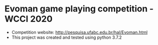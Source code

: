 # Evoman game playing competition - WCCI 2020

* Competition website: http://pesquisa.ufabc.edu.br/hal/Evoman.html
* This project was created and tested using python 3.7.2
